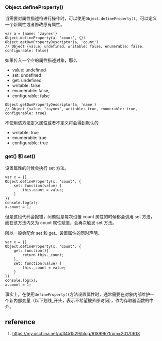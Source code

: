 
### Object.defineProperty()
当需要对属性描述符进行操作时，可以使用`Object.defineProperty()`。可以定义一个新属性或者修改原有属性。

```
var a = {name: 'zaynex'}
Object.defineProperty(a, 'count', {})
Object.getOwnPropertyDescriptor(a, 'count')
// Object {value: undefined, writable: false, enumerable: false, configurable: false}
```

如果传入一个空的属性描述对象，那么
- value: undefined
- set: undefined
- get: undefined
- writable: false
- enumerable: false,
- configurable: false

```
Object.getOwnPropertyDescriptor(a, 'name')
// Object {value: "zaynex", writable: true, enumerable: true, configurable: true}
```
不使用该方法定义属性或者不定义将会得到默认的
- writable: true
- enumerable: true
- configurable: true

### get() 和 set()
设置属性的时候会执行 set 方法。
```
var x = {}
Object.defineProperty(x, 'count', {
    set: function(value) {
        this.count = value;
    }
})
console.log(x);
x.count = 1;
```
但是这段代码会报错，问题就是每次设置 count 属性的时候都会调用 set 方法，而在该方法内又为 count 属性赋值，会再次触发 set 方法。

所以一般会配合 set 和 get。设置属性的同时声明。
```
var x = {}
Object.defineProperty(x, 'count', {
    get: function(){
        return this._count;
    },
    set: function(value) {
        this._count = value;
    }
})
console.log(x);
x.count = 1;
```
事实上，在使用`defineProperty()`方法设置属性时，通常需要在对象内部维护一个新内部变量（以下划线_开头，表示不希望被外部访问），作为存取器函数的中介。


## reference
1. https://my.oschina.net/u/3451529/blog/918996?from=20170618